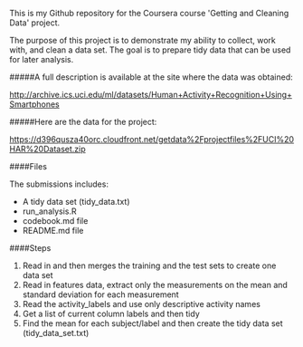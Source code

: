 This is my Github repository for the Coursera course 'Getting and Cleaning Data' project. 

The purpose of this project is to demonstrate my ability to collect, work with, and clean a data set. The goal is to prepare tidy data that can be used for later analysis. 

#####A full description is available at the site where the data was obtained: 

http://archive.ics.uci.edu/ml/datasets/Human+Activity+Recognition+Using+Smartphones 

#####Here are the data for the project: 

https://d396qusza40orc.cloudfront.net/getdata%2Fprojectfiles%2FUCI%20HAR%20Dataset.zip 

####Files

The submissions includes:

- A tidy data set (tidy_data.txt)
- run_analysis.R
- codebook.md file
- README.md file

####Steps

1. Read in and then merges the training and the test sets to create one data set
2. Read in features data, extract only the measurements on the mean and standard deviation for each measurement
3. Read the activity_labels and use only descriptive activity names 
4. Get a list of current column labels and then tidy
5. Find the mean for each subject/label and then create the tidy data set (tidy_data_set.txt)
